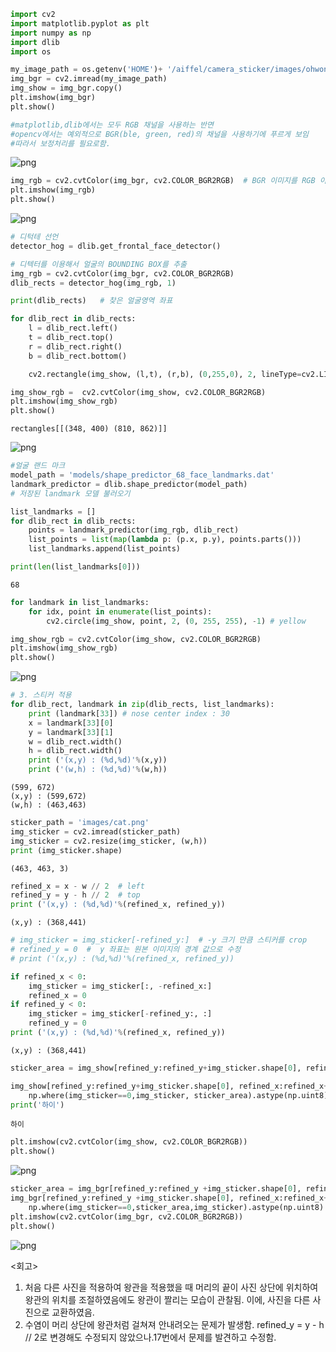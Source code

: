 ```python
import cv2
import matplotlib.pyplot as plt
import numpy as np
import dlib
import os

```


```python
my_image_path = os.getenv('HOME')+ '/aiffel/camera_sticker/images/ohwonjin.jpg'
img_bgr = cv2.imread(my_image_path)   
img_show = img_bgr.copy()      
plt.imshow(img_bgr)
plt.show()

#matplotlib,dlib에서는 모두 RGB 채널을 사용하는 반면
#opencv에서는 예외적으로 BGR(ble, green, red)의 채널을 사용하기에 푸르게 보임
#따라서 보정처리를 필요로함.
```


    
![png](output_1_0.png)
    



```python
img_rgb = cv2.cvtColor(img_bgr, cv2.COLOR_BGR2RGB)  # BGR 이미지를 RGB 이미지로 변경
plt.imshow(img_rgb)
plt.show()
```


    
![png](output_2_0.png)
    



```python
# 디턱테 선언
detector_hog = dlib.get_frontal_face_detector() 
```


```python
# 디텍터를 이용해서 얼굴의 BOUNDING BOX를 추출
img_rgb = cv2.cvtColor(img_bgr, cv2.COLOR_BGR2RGB)
dlib_rects = detector_hog(img_rgb, 1)  
```


```python
print(dlib_rects)   # 찾은 얼굴영역 좌표

for dlib_rect in dlib_rects:
    l = dlib_rect.left()
    t = dlib_rect.top()
    r = dlib_rect.right()
    b = dlib_rect.bottom()

    cv2.rectangle(img_show, (l,t), (r,b), (0,255,0), 2, lineType=cv2.LINE_AA)

img_show_rgb =  cv2.cvtColor(img_show, cv2.COLOR_BGR2RGB)
plt.imshow(img_show_rgb)
plt.show()
```

    rectangles[[(348, 400) (810, 862)]]



    
![png](output_5_1.png)
    



```python
#얼굴 랜드 마크
model_path = 'models/shape_predictor_68_face_landmarks.dat'
landmark_predictor = dlib.shape_predictor(model_path)    
# 저장된 landmark 모델 불러오기
```


```python
list_landmarks = []
for dlib_rect in dlib_rects:
    points = landmark_predictor(img_rgb, dlib_rect)
    list_points = list(map(lambda p: (p.x, p.y), points.parts()))
    list_landmarks.append(list_points)

print(len(list_landmarks[0]))

```

    68



```python
for landmark in list_landmarks:
    for idx, point in enumerate(list_points):
        cv2.circle(img_show, point, 2, (0, 255, 255), -1) # yellow

img_show_rgb = cv2.cvtColor(img_show, cv2.COLOR_BGR2RGB)
plt.imshow(img_show_rgb)
plt.show()
```


    
![png](output_8_0.png)
    



```python
# 3. 스티커 적용
for dlib_rect, landmark in zip(dlib_rects, list_landmarks):
    print (landmark[33]) # nose center index : 30
    x = landmark[33][0]
    y = landmark[33][1]
    w = dlib_rect.width()
    h = dlib_rect.width()
    print ('(x,y) : (%d,%d)'%(x,y))
    print ('(w,h) : (%d,%d)'%(w,h))
```

    (599, 672)
    (x,y) : (599,672)
    (w,h) : (463,463)



```python
sticker_path = 'images/cat.png'
img_sticker = cv2.imread(sticker_path)
img_sticker = cv2.resize(img_sticker, (w,h))
print (img_sticker.shape)
```

    (463, 463, 3)



```python
refined_x = x - w // 2  # left
refined_y = y - h // 2  # top
print ('(x,y) : (%d,%d)'%(refined_x, refined_y))
```

    (x,y) : (368,441)



```python
# img_sticker = img_sticker[-refined_y:]  # -y 크기 만큼 스티커를 crop
# refined_y = 0  #  y 좌표는 원본 이미지의 경계 값으로 수정
# print ('(x,y) : (%d,%d)'%(refined_x, refined_y))
```


```python
if refined_x < 0:
    img_sticker = img_sticker[:, -refined_x:]
    refined_x = 0
if refined_y < 0:
    img_sticker = img_sticker[-refined_y:, :]
    refined_y = 0
print ('(x,y) : (%d,%d)'%(refined_x, refined_y))
```

    (x,y) : (368,441)



```python
sticker_area = img_show[refined_y:refined_y+img_sticker.shape[0], refined_x:refined_x+img_sticker.shape[1]]

img_show[refined_y:refined_y+img_sticker.shape[0], refined_x:refined_x+img_sticker.shape[1]] = \
    np.where(img_sticker==0,img_sticker, sticker_area).astype(np.uint8)
print('하이')
```

    하이



```python
plt.imshow(cv2.cvtColor(img_show, cv2.COLOR_BGR2RGB))
plt.show()
```


    
![png](output_15_0.png)
    



```python
sticker_area = img_bgr[refined_y:refined_y +img_sticker.shape[0], refined_x:refined_x+img_sticker.shape[1]]
img_bgr[refined_y:refined_y +img_sticker.shape[0], refined_x:refined_x+img_sticker.shape[1]] = \
    np.where(img_sticker==0,sticker_area,img_sticker).astype(np.uint8)
plt.imshow(cv2.cvtColor(img_bgr, cv2.COLOR_BGR2RGB))
plt.show()
```


    
![png](output_16_0.png)
    


<회고>
1. 처음 다른 사진을 적용하여 왕관을 적용했을 때 머리의 끝이 사진 상단에 위치하여 왕관의 위치를 조절하였음에도 왕관이 짤리는 모습이 관찰됨.
이에, 사진을 다른 사진으로 교환하였음.
2. 수염이 머리 상단에 왕관처럼 걸쳐져 안내려오는 문제가 발생함. refined_y = y - h // 2로 변경해도 수정되지 않았으나.17번에서 문제를 발견하고 수정함.

